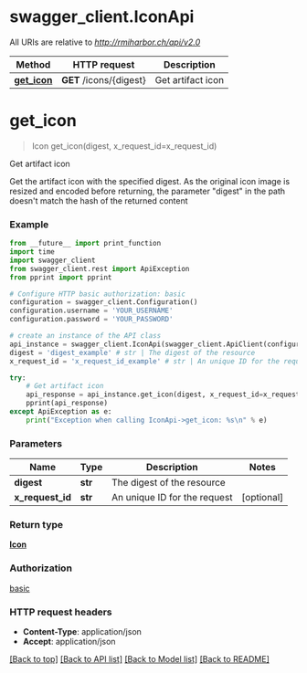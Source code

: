 # swagger_client.IconApi

All URIs are relative to *http://rmiharbor.ch/api/v2.0*

Method | HTTP request | Description
------------- | ------------- | -------------
[**get_icon**](IconApi.md#get_icon) | **GET** /icons/{digest} | Get artifact icon


# **get_icon**
> Icon get_icon(digest, x_request_id=x_request_id)

Get artifact icon

Get the artifact icon with the specified digest. As the original icon image is resized and encoded before returning, the parameter \"digest\" in the path doesn't match the hash of the returned content

### Example
```python
from __future__ import print_function
import time
import swagger_client
from swagger_client.rest import ApiException
from pprint import pprint

# Configure HTTP basic authorization: basic
configuration = swagger_client.Configuration()
configuration.username = 'YOUR_USERNAME'
configuration.password = 'YOUR_PASSWORD'

# create an instance of the API class
api_instance = swagger_client.IconApi(swagger_client.ApiClient(configuration))
digest = 'digest_example' # str | The digest of the resource
x_request_id = 'x_request_id_example' # str | An unique ID for the request (optional)

try:
    # Get artifact icon
    api_response = api_instance.get_icon(digest, x_request_id=x_request_id)
    pprint(api_response)
except ApiException as e:
    print("Exception when calling IconApi->get_icon: %s\n" % e)
```

### Parameters

Name | Type | Description  | Notes
------------- | ------------- | ------------- | -------------
 **digest** | **str**| The digest of the resource | 
 **x_request_id** | **str**| An unique ID for the request | [optional] 

### Return type

[**Icon**](Icon.md)

### Authorization

[basic](../README.md#basic)

### HTTP request headers

 - **Content-Type**: application/json
 - **Accept**: application/json

[[Back to top]](#) [[Back to API list]](../README.md#documentation-for-api-endpoints) [[Back to Model list]](../README.md#documentation-for-models) [[Back to README]](../README.md)

